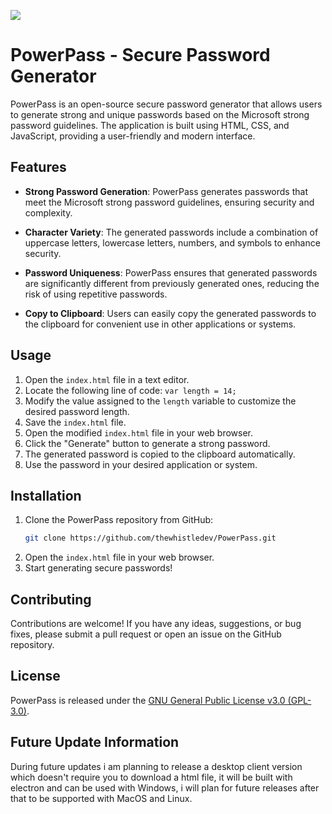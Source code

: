 ![](https://i.imgur.com/3lE8wmg.png)

# PowerPass - Secure Password Generator

PowerPass is an open-source secure password generator that allows users to generate strong and unique passwords based on the Microsoft strong password guidelines. The application is built using HTML, CSS, and JavaScript, providing a user-friendly and modern interface.

## Features

- **Strong Password Generation**: PowerPass generates passwords that meet the Microsoft strong password guidelines, ensuring security and complexity.

- **Character Variety**: The generated passwords include a combination of uppercase letters, lowercase letters, numbers, and symbols to enhance security.

- **Password Uniqueness**: PowerPass ensures that generated passwords are significantly different from previously generated ones, reducing the risk of using repetitive passwords.

- **Copy to Clipboard**: Users can easily copy the generated passwords to the clipboard for convenient use in other applications or systems.

## Usage

1. Open the `index.html` file in a text editor.
2. Locate the following line of code: `var length = 14;`
3. Modify the value assigned to the `length` variable to customize the desired password length.
4. Save the `index.html` file.
5. Open the modified `index.html` file in your web browser.
6. Click the "Generate" button to generate a strong password.
7. The generated password is copied to the clipboard automatically.
8. Use the password in your desired application or system.

## Installation

1. Clone the PowerPass repository from GitHub:
   ```bash
   git clone https://github.com/thewhistledev/PowerPass.git
   ```
2. Open the `index.html` file in your web browser.
3. Start generating secure passwords!

## Contributing

Contributions are welcome! If you have any ideas, suggestions, or bug fixes, please submit a pull request or open an issue on the GitHub repository.

## License

PowerPass is released under the [GNU General Public License v3.0 (GPL-3.0)](LICENSE).

## Future Update Information

During future updates i am planning to release a desktop client version which doesn't require you to download a html file, it will be built with electron and can be used with Windows, i will plan for future releases after that to be supported with MacOS and Linux.
